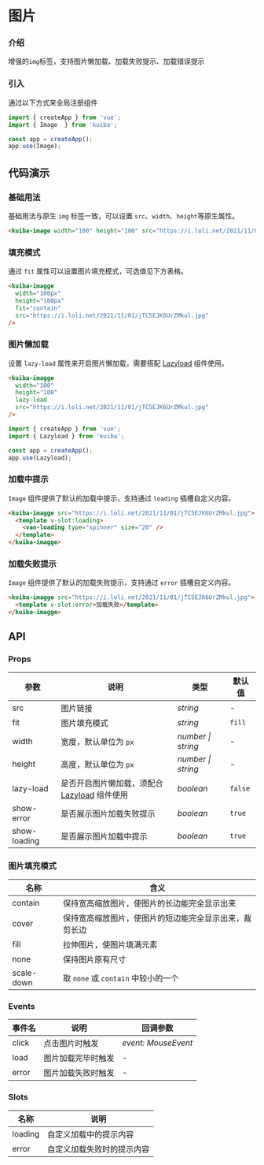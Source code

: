 # 图片
### 介绍
增强的`img`标签，支持图片懒加载、加载失败提示、加载错误提示

### 引入
通过以下方式来全局注册组件
``` js
import { createApp } from 'vue';
import { Image  } from 'kuiba';

const app = createApp();
app.use(Image);
```

## 代码演示

### 基础用法

基础用法与原生 `img` 标签一致，可以设置 `src`、`width`、`height`等原生属性。

```html
<kuiba-image width="100" height="100" src="https://i.loli.net/2021/11/01/jTC5EJK6UrZMkul.jpg" />
```

### 填充模式

通过 `fit` 属性可以设置图片填充模式，可选值见下方表格。

```html
<kuiba-imagge
  width="100px"
  height="100px"
  fit="contain"
  src="https://i.loli.net/2021/11/01/jTC5EJK6UrZMkul.jpg"
/>
```

### 图片懒加载

设置 `lazy-load` 属性来开启图片懒加载，需要搭配 [Lazyload](#/zh-CN/lazyload) 组件使用。

```html
<kuiba-imagge
  width="100"
  height="100"
  lazy-load
  src="https://i.loli.net/2021/11/01/jTC5EJK6UrZMkul.jpg"
/>
```

```js
import { createApp } from 'vue';
import { Lazyload } from 'kuiba';

const app = createApp();
app.use(Lazyload);
```

### 加载中提示

`Image` 组件提供了默认的加载中提示，支持通过 `loading` 插槽自定义内容。

```html
<kuiba-imagge src="https://i.loli.net/2021/11/01/jTC5EJK6UrZMkul.jpg">
  <template v-slot:loading>
    <van-loading type="spinner" size="20" />
  </template>
</kuiba-imagge>
```

### 加载失败提示

`Image` 组件提供了默认的加载失败提示，支持通过 `error` 插槽自定义内容。

```html
<kuiba-imagge src="https://i.loli.net/2021/11/01/jTC5EJK6UrZMkul.jpg">
  <template v-slot:error>加载失败</template>
</kuiba-imagge>
```

## API

### Props

| 参数 | 说明 | 类型 | 默认值 |
| --- | --- | --- | --- |
| src | 图片链接 | _string_ | - |
| fit | 图片填充模式 | _string_ | `fill` |
| width | 宽度，默认单位为 `px` | _number \| string_ | - |
| height | 高度，默认单位为 `px` | _number \| string_ | - |
| lazy-load | 是否开启图片懒加载，须配合 [Lazyload](#/zh-CN/lazyload) 组件使用 | _boolean_ | `false` |
| show-error | 是否展示图片加载失败提示 | _boolean_ | `true` |
| show-loading | 是否展示图片加载中提示 | _boolean_ | `true` |


### 图片填充模式

| 名称       | 含义                                                   |
| ---------- | ------------------------------------------------------ |
| contain    | 保持宽高缩放图片，使图片的长边能完全显示出来           |
| cover      | 保持宽高缩放图片，使图片的短边能完全显示出来，裁剪长边 |
| fill       | 拉伸图片，使图片填满元素                               |
| none       | 保持图片原有尺寸                                       |
| scale-down | 取 `none` 或 `contain` 中较小的一个                    |

### Events

| 事件名 | 说明               | 回调参数            |
| ------ | ------------------ | ------------------- |
| click  | 点击图片时触发     | _event: MouseEvent_ |
| load   | 图片加载完毕时触发 | -                   |
| error  | 图片加载失败时触发 | -                   |

### Slots

| 名称    | 说明                       |
| ------- | -------------------------- |
| loading | 自定义加载中的提示内容     |
| error   | 自定义加载失败时的提示内容 |



